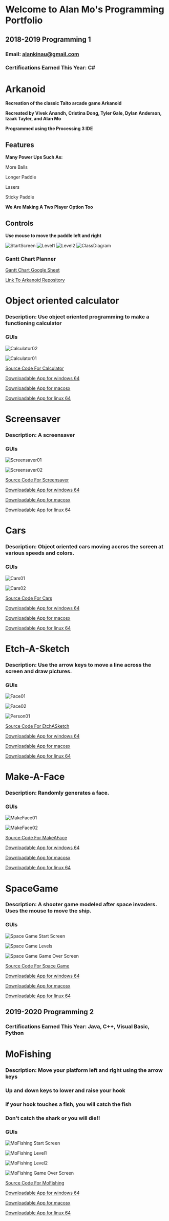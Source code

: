 # Welcome to Alan Mo's Programming Portfolio
## 2018-2019 Programming 1
### Email: alankinau@gmail.com
### Certifications Earned This Year: C#


# **Arkanoid**
**Recreation of the classic Taito arcade game Arkanoid**

**Recreated by Vivek Anandh, Cristina Dong, Tyler Gale, Dylan Anderson, Izaak Tayler, and Alan Mo**

**Programmed using the Processing 3 IDE**

## Features
**Many Power Ups Such As:**

More Balls

Longer Paddle

Lasers

Sticky Paddle

**We Are Making A Two Player Option Too**

 
## Controls
**Use mouse to move the paddle left and right**

![StartScreen](https://github.com/Alan78268/Programming1Portfolio/blob/master/Arkanoid/arkanoidStart.png?raw=true)
![Level1](https://github.com/Alan78268/Programming1Portfolio/blob/master/Arkanoid/arkanoid01.png?raw=true)
![Level2](https://github.com/Alan78268/Programming1Portfolio/blob/master/Arkanoid/arkanoid02.png?raw=true)
![ClassDiagram](https://github.com/Alan78268/Programming1Portfolio/blob/master/Arkanoid/arkanoidClass.png?raw=true)
### **Gantt Chart Planner**

[Gantt Chart Google Sheet](https://docs.google.com/spreadsheets/d/1Shp2_2NEoFC1ntGT3zCb_5CJRH_UIU3HSX2pU7bVX1U/edit?usp=sharing)

[Link To Arkanoid Repository](https://github.com/SkylineHigh/A4Java/tree/master/Arkanoid)


# Object oriented calculator
### Description: Use object oriented programming to make a functioning calculator
### GUIs
![Calculator02](https://github.com/Alan78268/Programming1Portfolio/blob/master/Calc/calculator.jpg?raw=true)

![Calculator01](https://github.com/Alan78268/Programming1Portfolio/blob/master/Calc/Calculator01.png?raw=true)

[Source Code For Calculator](https://github.com/Alan78268/Programming1Portfolio/blob/master/Calc/Calculator%202.zip)

[Downloadable App for windows 64](https://github.com/Alan78268/Programming1Portfolio/blob/master/Calc/application.windows64.zip)

[Downloadable App for macosx](https://github.com/Alan78268/Programming1Portfolio/blob/master/Calc/application.macosx.zip)

[Downloadable App for linux 64](https://github.com/Alan78268/Programming1Portfolio/blob/master/Calc/application.linux64.zip)



# Screensaver
### Description: A screensaver
### GUIs
![Screensaver01](https://github.com/Alan78268/Programming1Portfolio/blob/master/Screensaver/Screensaver01.PNG?raw=true)

![Screensaver02](https://github.com/Alan78268/Programming1Portfolio/blob/master/Screensaver/Screensaver02.PNG?raw=true)

[Source Code For Screensaver](https://github.com/Alan78268/Programming1Portfolio/blob/master/Screensaver/screen_saver_app.zip)

[Downloadable App for windows 64](https://github.com/Alan78268/Programming1Portfolio/blob/master/Screensaver/application.windows64.zip)

[Downloadable App for macosx](https://github.com/Alan78268/Programming1Portfolio/blob/master/Screensaver/application.macosx.zip)

[Downloadable App for linux 64](https://github.com/Alan78268/Programming1Portfolio/blob/master/Screensaver/application.linux64.zip)



# Cars
### Description: Object oriented cars moving accros the screen at various speeds and colors.
### GUIs

![Cars01](https://github.com/Alan78268/Programming1Portfolio/blob/master/Cars/Cars01.PNG?raw=true)

![Cars02](https://github.com/Alan78268/Programming1Portfolio/blob/master/Cars/Cars02.PNG?raw=true)

[Source Code For Cars](https://github.com/Alan78268/Programming1Portfolio/blob/master/Cars/Cars.zip)

[Downloadable App for windows 64](https://github.com/Alan78268/Programming1Portfolio/blob/master/Cars/application.windows64.zip)

[Downloadable App for macosx](https://github.com/Alan78268/Programming1Portfolio/blob/master/Cars/application.macosx.zip)

[Downloadable App for linux 64](https://github.com/Alan78268/Programming1Portfolio/blob/master/Cars/application.linux64.zip)



# Etch-A-Sketch
### Description: Use the arrow keys to move a line across the screen and draw pictures.
### GUIs

![Face01](https://github.com/Alan78268/Programming1Portfolio/blob/master/EtchASketch/face01.png?raw=true)

![Face02](https://github.com/Alan78268/Programming1Portfolio/blob/master/EtchASketch/face02.png?raw=true)

![Person01](https://github.com/Alan78268/Programming1Portfolio/blob/master/EtchASketch/person01.png?raw=true)

[Source Code For EtchASketch](https://github.com/Alan78268/Programming1Portfolio/blob/master/EtchASketch/etch_a_sketch.zip)

[Downloadable App for windows 64](https://github.com/Alan78268/Programming1Portfolio/blob/master/EtchASketch/application.windows64.zip)

[Downloadable App for macosx](https://github.com/Alan78268/Programming1Portfolio/blob/master/EtchASketch/application.macosx.zip)

[Downloadable App for linux 64](https://github.com/Alan78268/Programming1Portfolio/blob/master/EtchASketch/application.linux64.zip)



# Make-A-Face
### Description: Randomly generates a face.
### GUIs

![MakeFace01](https://github.com/Alan78268/Programming1Portfolio/blob/master/MakeAFace/MakeFace01.png?raw=true)

![MakeFace02](https://github.com/Alan78268/Programming1Portfolio/blob/master/MakeAFace/MakeFace02.png?raw=true)

[Source Code For MakeAFace](https://github.com/Alan78268/Programming1Portfolio/blob/master/MakeAFace/make_a_face.zip)

[Downloadable App for windows 64](https://github.com/Alan78268/Programming1Portfolio/blob/master/MakeAFace/application.windows64.zip)

[Downloadable App for macosx](https://github.com/Alan78268/Programming1Portfolio/blob/master/MakeAFace/application.macosx.zip)

[Downloadable App for linux 64](https://github.com/Alan78268/Programming1Portfolio/blob/master/MakeAFace/application.linux64.zip)


# SpaceGame
### Description: A shooter game modeled after space invaders. Uses the mouse to move the ship.
### GUIs

![Space Game Start Screen](https://github.com/Alan78268/Programming1Portfolio/blob/master/SpaceGame/SpaceGameStart.png?raw=true)

![Space Game Levels](https://github.com/Alan78268/Programming1Portfolio/blob/master/SpaceGame/SpaceGame02.png?raw=true)

![Space Game Game Over Screen](https://github.com/Alan78268/Programming1Portfolio/blob/master/SpaceGame/SpaceGameEnd.png?raw=true)

[Source Code For Space Game](https://github.com/Alan78268/Programming1Portfolio/blob/master/SpaceGame/SpaceGame.zip)

[Downloadable App for windows 64](https://github.com/Alan78268/Programming1Portfolio/blob/master/SpaceGame/application.windows64.zip)

[Downloadable App for macosx](https://github.com/Alan78268/Programming1Portfolio/blob/master/SpaceGame/application.macosx.zip)

[Downloadable App for linux 64](https://github.com/Alan78268/Programming1Portfolio/blob/master/SpaceGame/application.linux64.zip)


## 2019-2020 Programming 2
### Certifications Earned This Year: Java, C++, Visual Basic, Python

# MoFishing
### Description: Move your platform left and right using the arrow keys
### Up and down keys to lower and raise your hook
### if your hook touches a fish, you will catch the fish
### Don't catch the shark or you will die!!
### GUIs

![MoFishing Start Screen](https://github.com/Alan78268/ProgrammingPortfolio/blob/master/MoFishing/images/start.PNG?raw=true)

![MoFishing Level1](https://github.com/Alan78268/ProgrammingPortfolio/blob/master/MoFishing/images/level1.PNG?raw=true)

![MoFishing Level2](https://github.com/Alan78268/ProgrammingPortfolio/blob/master/MoFishing/images/level2.PNG?raw=true)

![MoFishing Game Over Screen](https://github.com/Alan78268/ProgrammingPortfolio/blob/master/MoFishing/images/gameOver.PNG?raw=true)

[Source Code For MoFishing](https://github.com/Alan78268/ProgrammingPortfolio/tree/master/MoFishing/src)

[Downloadable App for windows 64]()

[Downloadable App for macosx]()

[Downloadable App for linux 64]()
